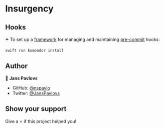 # Insurgency

## Hooks

☂️ To set up a [framework](https://github.com/shibapm/Komondor) for managing and maintaining [pre-commit](https://git-scm.com/book/en/v2/Customizing-Git-Git-Hooks) hooks:

```bash
swift run komondor install
```

## Author

👤 **Jans Pavlovs**

* GitHub: [@nspavlo](https://github.com/nspavlo)
* Twitter: [@JansPavlovs](https://twitter.com/JansPavlovs)

## Show your support

Give a ⭐️ if this project helped you!
